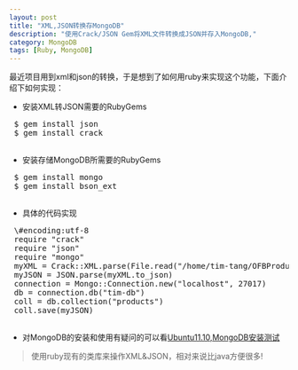 ```yaml
---
layout: post
title: "XML,JSON转换存MongoDB"
description: "使用Crack/JSON Gem将XML文件转换成JSON并存入MongoDB,"
category: MongoDB
tags: [Ruby, MongoDB]
---
```


最近项目用到xml和json的转换，于是想到了如何用ruby来实现这个功能，下面介绍下如何实现：

 - 安装XML转JSON需要的RubyGems
 <pre>
 $ gem install json
 $ gem install crack
 </pre>

 - 安装存储MongoDB所需要的RubyGems
 <pre>
 $ gem install mongo
 $ gem install bson_ext
 </pre>

 - 具体的代码实现
 <pre>
 \#encoding:utf-8
 require "crack"
 require "json"
 require "mongo"
 myXML = Crack::XML.parse(File.read("/home/tim-tang/OFBProductCategory1.xml"))
 myJSON = JSON.parse(myXML.to_json)
 connection = Mongo::Connection.new("localhost", 27017)
 db = connection.db("tim-db")
 coll = db.collection("products")
 coll.save(myJSON)
 </pre>

 - 对MongoDB的安装和使用有疑问的可以看[Ubuntu11.10,MongoDB安装测试][1]

 > 使用ruby现有的类库来操作XML&JSON，相对来说比java方便很多!

 [1]: http://tim.everyday-cn.com/Ubuntu/2011/10/31/ubuntu11-10-mongodb.html
